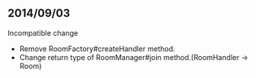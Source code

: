 ## 2014/09/03
Incompatible change

- Remove RoomFactory#createHandler method.
- Change return type of RoomManager#join method.(RoomHandler -> Room)
